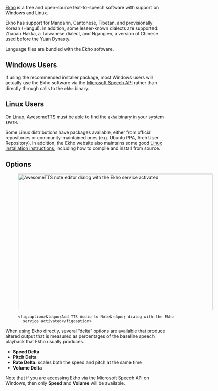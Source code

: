 

<p><a href="http://www.eguidedog.net/ekho.php" rel="external">Ekho</a> is a
  free and open-source text-to-speech software with support on Windows and
  Linux.</p>

<p>Ekho has support for Mandarin, Cantonese, Tibetan, and provisionally
  Korean (Hangul). In addition, some lesser-known dialects are supported:
  Zhaoan Hakka, a Taiwanese dialect, and Ngangien, a version of Chinese used
  before the Yuan Dynasty.</p>

<p>Language files are bundled with the Ekho software.</p>

<h2>Windows Users</h2>

<p>If using the recommended installer package, most Windows users will
  actually use the Ekho software via the <a href="/services/sapi5">Microsoft
  Speech API</a> rather than directly through calls to the <code>ekho</code>
  binary.</p>

<h2>Linux Users</h2>

<p>On Linux, AwesomeTTS must be able to find the <code>ekho</code> binary in
  your system <code>$PATH</code>.</p>

<p>Some Linux distributions have packages available, either from official
  repositories or community-maintained ones (e.g. Ubuntu PPA, Arch User
  Repository). In addition, the Ekho website also maintains some good
  <a rel="external" href="http://www.eguidedog.net/doc_install_ekho.php">Linux
  installation instructions</a>, including how to compile and install from
  source.</p>

<h2>Options</h2>

<figure style="width: 608px">
    <img src="/services.ekho.png" width="608" height="426"
      alt="AwesomeTTS note editor dialog with the Ekho service activated">

    <figcaption>&ldquo;Add TTS Audio to Note&rdquo; dialog with the Ekho
      service activated</figcaption>
</figure>

<p>When using Ekho directly, several &ldquo;delta&rdquo; options are available
  that produce altered output that is measured as percentages of the baseline
  speech playback that Ekho usually produces.</p>

<ul>
    <li><strong>Speed Delta</strong></li>
    <li><strong>Pitch Delta</strong></li>
    <li><strong>Rate Delta:</strong> scales both the speed and pitch at the
      same time</li>
    <li><strong>Volume Delta</strong></li>
</ul>

<p>Note that if you are accessing Ekho via the Microsoft Speech API on
  Windows, then only <strong>Speed</strong> and <strong>Volume</strong> will
  be available.</p>

